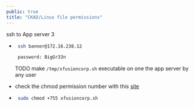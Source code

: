 ```yaml
---
public: true
title: "CKAD/Linux file permissions"
---
```



ssh to App server 3

- ```bash
   ssh banner@172.16.238.12
   
   password: BigGr33n
   ```
  
  TODO make `/tmp/xfusioncorp.sh` executable on one the app server by any user
- check the chmod permission number with this [site](https://ss64.com/bash/chmod.html)
- ```bash
   sudo chmod +755 xfusioncorp.sh 
   ```